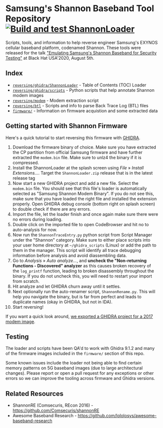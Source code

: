 # Samsung's Shannon Baseband Tool Repository [![Build and test ShannonLoader](https://github.com/grant-h/ShannonBaseband/actions/workflows/ShannonLoader.yml/badge.svg)](https://github.com/grant-h/ShannonBaseband/actions/workflows/ShannonLoader.yml)

Scripts, tools, and information to help reverse engineer Samsung's EXYNOS cellular baseband platform, codenamed Shannon.
These tools were released for the talk ["Emulating Samsung's Shannon Baseband for Security Testing"](https://www.blackhat.com/us-20/briefings/schedule/#emulating-samsungs-baseband-for-security-testing-20564) at Black Hat USA'2020, August 5th.

## Index

* [`reversing/ghidra/ShannonLoader`](reversing/ghidra/ShannonLoader) - Table of Contents (TOC) Loader
* [`reversing/ghidra/scripts`](reversing/ghidra/scripts) - Python scripts that help annotate Shannon modem images
* [`reversing/modem`](reversing/modem) - Modem extraction script
* [`reversing/btl`](reversing/btl) - Scripts and info to parse Back Trace Log (BTL) files
* [`firmware/`](firmware/) - Information on firmware acquistion and some extracted data 

## Getting started with Shannon Firmware
Here's a quick tutorial to start reversing this firmware with [GHIDRA](https://ghidra-sre.org/).

1. Download the firmware binary of choice. Make sure you have extracted the CP partition from official Samsung firmware and have further extracted the `modem.bin` file. Make sure to unlz4 the binary if it is compressed.
1. Install the ShannonLoader at the splash screen using *File* &raquo; *Install Extensions...*. Target the `ShannonLoader.zip` release that is in the latest release tag
1. Now start a new GHIDRA project and add a new file. Select the `modem.bin` file. You should see that this file's loader is automatically selected as "Samsung Shannon Modem Binary". If you do not see this, make sure that you have loaded the right file and installed the extension properly. Open GHIDRA debug console (bottom right on splash screen) to double check if there are any errors.
1. Import the file, let the loader finish and once again make sure there were no errors during loading.
1. Double click on the imported file to open CodeBrowser and hit no to auto-analysis for now.
1. Now run the `ShannonTraceEntry.py` python script from Script Manager under the "Shannon" category. Make sure to either place scripts into your user home directory at `~/ghidra_scripts` (Linux) or add the path to them in the manager. This script will identify all trace debugging information before analysis and avoid diassembling data.
1. Go to *Analysis* &raquo; *Auto analyze...*, and **uncheck the "Non-returning Functions - Discovered" analyzer** as this causes broken recovery of the `log_printf` function, leading to broken disassembly throughout the binary. If you do not uncheck this, you will need to restart your import from scratch.
1. Hit analyze and let GHIDRA churn away until it settles.
1. Next optionally run the auto-renamer script, `ShannonRename.py`. This will help you navigate the binary, but is far from perfect and leads to duplicate names (okay in GHIDRA, but not in IDA).
1. Start reversing!

If you want a quick look around, [we exported a GHIDRA project for a 2017 modem image](https://mega.nz/file/S04TWSLD#9fUma__iIz4mpvGlTRnDjCfm7hjUo9IIpirx51-CqjY).

## Testing
The loader and scripts have been QA'd to work with Ghidra 9.1.2 and many of the firmware images included in the `firmware/` section of this repo.

Some known issues include the loader not being able to find certain memory patterns on 5G baseband images (due to large architectural changes).
Please report or open a pull request for any exceptions or other errors so we can improve the tooling across firmware and Ghidra versions.

## Related Resources

* ShannonRE (Comsecuris, REcon 2016) - https://github.com/Comsecuris/shannonRE
* Awesome Baseband Research - https://github.com/lololosys/awesome-baseband-research

